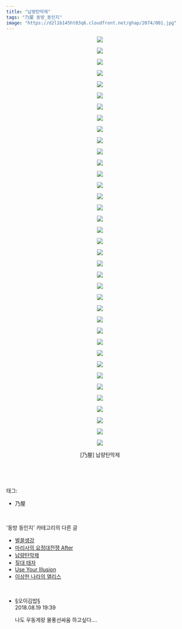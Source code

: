 ```yaml
---
title: "납량탄막제"
tags: "乃屋 동방_동인지"
image: "https://d2l1b145ht03q6.cloudfront.net/ghap/2074/001.jpg"
---
```

<div class="article">
<p style="text-align: center; clear: none; float: none;"><img src="{{ site.imgserver1 }}/ghap/2074/001.jpg"/></p>
<p style="text-align: center; clear: none; float: none;"><img src="{{ site.imgserver1 }}/ghap/2074/002.jpg"/></p>
<p style="text-align: center; clear: none; float: none;"><img src="{{ site.imgserver1 }}/ghap/2074/003.jpg"/></p>
<p style="text-align: center; clear: none; float: none;"><img src="{{ site.imgserver1 }}/ghap/2074/004.jpg"/></p>
<p style="text-align: center; clear: none; float: none;"><img src="{{ site.imgserver1 }}/ghap/2074/005.jpg"/></p>
<p style="text-align: center; clear: none; float: none;"><img src="{{ site.imgserver1 }}/ghap/2074/006.jpg"/></p>
<p style="text-align: center; clear: none; float: none;"><img src="{{ site.imgserver1 }}/ghap/2074/007.jpg"/></p>
<p style="text-align: center; clear: none; float: none;"><img src="{{ site.imgserver1 }}/ghap/2074/008.jpg"/></p>
<p style="text-align: center; clear: none; float: none;"><img src="{{ site.imgserver1 }}/ghap/2074/009.jpg"/></p>
<p style="text-align: center; clear: none; float: none;"><img src="{{ site.imgserver1 }}/ghap/2074/010.jpg"/></p>
<p style="text-align: center; clear: none; float: none;"><img src="{{ site.imgserver1 }}/ghap/2074/011.jpg"/></p>
<p style="text-align: center; clear: none; float: none;"><img src="{{ site.imgserver1 }}/ghap/2074/012.jpg"/></p>
<p style="text-align: center; clear: none; float: none;"><img src="{{ site.imgserver1 }}/ghap/2074/013.jpg"/></p>
<p style="text-align: center; clear: none; float: none;"><img src="{{ site.imgserver1 }}/ghap/2074/014.jpg"/></p>
<p style="text-align: center; clear: none; float: none;"><img src="{{ site.imgserver1 }}/ghap/2074/015.jpg"/></p>
<p style="text-align: center; clear: none; float: none;"><img src="{{ site.imgserver1 }}/ghap/2074/016.jpg"/></p>
<p style="text-align: center; clear: none; float: none;"><img src="{{ site.imgserver1 }}/ghap/2074/017.jpg"/></p>
<p style="text-align: center; clear: none; float: none;"><img src="{{ site.imgserver1 }}/ghap/2074/018.jpg"/></p>
<p style="text-align: center; clear: none; float: none;"><img src="{{ site.imgserver1 }}/ghap/2074/019.jpg"/></p>
<p style="text-align: center; clear: none; float: none;"><img src="{{ site.imgserver1 }}/ghap/2074/020.jpg"/></p>
<p style="text-align: center; clear: none; float: none;"><img src="{{ site.imgserver1 }}/ghap/2074/021.jpg"/></p>
<p style="text-align: center; clear: none; float: none;"><img src="{{ site.imgserver1 }}/ghap/2074/022.jpg"/></p>
<p style="text-align: center; clear: none; float: none;"><img src="{{ site.imgserver1 }}/ghap/2074/023.jpg"/></p>
<p style="text-align: center; clear: none; float: none;"><img src="{{ site.imgserver1 }}/ghap/2074/024.jpg"/></p>
<p style="text-align: center; clear: none; float: none;"><img src="{{ site.imgserver1 }}/ghap/2074/025.jpg"/></p>
<p style="text-align: center; clear: none; float: none;"><img src="{{ site.imgserver1 }}/ghap/2074/026.jpg"/></p>
<p style="text-align: center; clear: none; float: none;"><img src="{{ site.imgserver1 }}/ghap/2074/027.jpg"/></p>
<p style="text-align: center; clear: none; float: none;"><img src="{{ site.imgserver1 }}/ghap/2074/028.jpg"/></p>
<p style="text-align: center; clear: none; float: none;"><img src="{{ site.imgserver1 }}/ghap/2074/029.jpg"/></p>
<p style="text-align: center; clear: none; float: none;"><img src="{{ site.imgserver1 }}/ghap/2074/030.jpg"/></p>
<p style="text-align: center; clear: none; float: none;"><img src="{{ site.imgserver1 }}/ghap/2074/031.jpg"/></p>
<p style="text-align: center; clear: none; float: none;"><img src="{{ site.imgserver1 }}/ghap/2074/032.jpg"/></p>
<p style="text-align: center; clear: none; float: none;"><img src="{{ site.imgserver1 }}/ghap/2074/033.jpg"/></p>
<p style="text-align: center; clear: none; float: none;"><img src="{{ site.imgserver1 }}/ghap/2074/034.jpg"/></p>
<p style="text-align: center; clear: none; float: none;"><img src="{{ site.imgserver1 }}/ghap/2074/035.jpg"/></p>
<p style="text-align: center; clear: none; float: none;"><img src="{{ site.imgserver1 }}/ghap/2074/036.jpg"/></p>
<p style="text-align: center; clear: none; float: none;"><img src="{{ site.imgserver1 }}/ghap/2074/037.jpg"/></p>
<p style="text-align: center; clear: none; float: none;">[乃屋] 납량탄막제</p>
<p><br/></p>
</div><br/>
<div class="tagTrail">
<p>태그: </p>
<ul>
<li>乃屋</li>
</ul>
</div><br/>
<div class="another">
<p>'동방 동인지' 카테고리의 다른 글</p>
<ul>
<li><a href="/ghap_2077">벌꿀생강</a></li>
<li><a href="/ghap_2076">마리사의 요정대전쟁 After</a></li>
<li><a href="/ghap_2074">납량탄막제</a></li>
<li><a href="/ghap_2073">짚대 태자</a></li>
<li><a href="/ghap_2072">Use Your Illusion</a></li>
<li><a href="/ghap_2070">이상한 나라의 앨리스</a></li>
</ul>
</div><br/>
<div class="cb_module cb_fluid">
<div class="cb_wrt cb_profile">
<div class="comment">
<ul>
<li class="cb_thumb_off" id="comment15312177">
<div class="cb_comment_area">
<div class="cb_info_area">
<div class="cb_section">
<span class="cb_nick_name">§오이김밥§</span>
</div>
<div class="cb_section">
<span class="cb_date">2018.08.19 19:39 </span>
</div>
</div>
<div class="cb_dsc_comment">
<p class="cb_dsc">
											나도 우동게랑 물풍선싸움 하고싶다....
										</p>
</div>
</div></li>
</ul>
</div>
</div><!-- commentList close -->
</div><br/>
